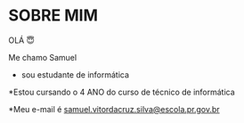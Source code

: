 # SOBRE MIM
OLÁ :innocent:

Me chamo Samuel 

* sou estudante de informática

*Estou cursando o 4 ANO do curso de técnico de informática

*Meu e-mail é samuel.vitordacruz.silva@escola.pr.gov.br

